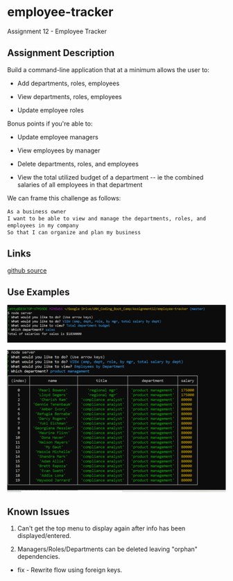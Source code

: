 # employee-tracker
Assignment 12 - Employee Tracker

## Assignment Description

Build a command-line application that at a minimum allows the user to:

  * Add departments, roles, employees

  * View departments, roles, employees

  * Update employee roles

Bonus points if you're able to:

  * Update employee managers

  * View employees by manager

  * Delete departments, roles, and employees

  * View the total utilized budget of a department -- ie the combined salaries of all employees in that department

We can frame this challenge as follows:

```
As a business owner
I want to be able to view and manage the departments, roles, and employees in my company
So that I can organize and plan my business
```


## Links

[github source](https://github.com/yttel/employee-tracker)


## Use Examples

![Use example](.\assets\images\totalsalary.PNG)


![Use example](.\assets\images\empbydept.PNG)

## Known Issues

1. Can't get the top menu to display again after info has been displayed/entered.

2. Managers/Roles/Departments can be deleted leaving "orphan" dependencies.
* fix - Rewrite flow using foreign keys.

